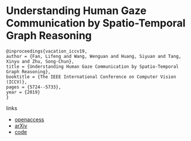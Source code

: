 # Understanding Human Gaze Communication by Spatio-Temporal Graph Reasoning

```
@inproceedings{vacation_iccv19,
author = {Fan, Lifeng and Wang, Wenguan and Huang, Siyuan and Tang, Xinyu and Zhu, Song-Chun},
title = {Understanding Human Gaze Communication by Spatio-Temporal Graph Reasoning},
booktitle = {The IEEE International Conference on Computer Vision (ICCV)},
pages = {5724--5733},
year = {2019}
}
```

links
- [openaccess](http://openaccess.thecvf.com/content_ICCV_2019/html/Fan_Understanding_Human_Gaze_Communication_by_Spatio-Temporal_Graph_Reasoning_ICCV_2019_paper.html)
- [arXiv](https://arxiv.org/abs/1909.02144)
- [code](https://github.com/LifengFan/Human-Gaze-Communication)
